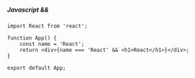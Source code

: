 ##### Javascript &&

```react
import React from 'react';

function App() {
    const name = 'React';
    return <div>{name === 'React' && <h1>React</h1>}</div>;
}

export default App;
```
